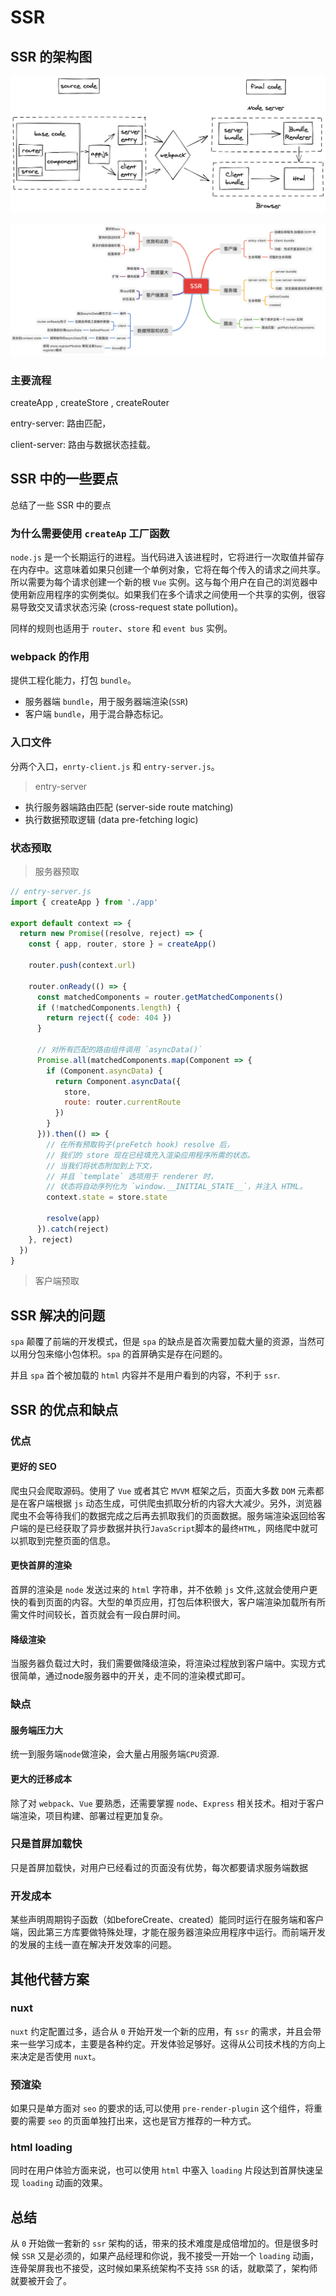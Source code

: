 # SSR

## SSR 的架构图

![img](../images/YdVByD.png)

![img](../images/lZoGn3.png)

### 主要流程

createApp , createStore , createRouter

entry-server: 路由匹配，

client-server: 路由与数据状态挂载。

## SSR 中的一些要点

总结了一些 SSR 中的要点

### 为什么需要使用 `createAp` 工厂函数

`node.js` 是一个长期运行的进程。当代码进入该进程时，它将进行一次取值并留存在内存中。这意味着如果只创建一个单例对象，它将在每个传入的请求之间共享。所以需要为每个请求创建一个新的根 `Vue` 实例。这与每个用户在自己的浏览器中使用新应用程序的实例类似。如果我们在多个请求之间使用一个共享的实例，很容易导致交叉请求状态污染 (cross-request state pollution)。

同样的规则也适用于 `router`、`store` 和 `event bus` 实例。

### webpack 的作用

提供工程化能力，打包 `bundle`。

- 服务器端 `bundle`，用于服务器端渲染(`SSR`)
- 客户端 `bundle`，用于混合静态标记。

### 入口文件

分两个入口，`enrty-client.js` 和 `entry-server.js`。

> entry-server

- 执行服务器端路由匹配 (server-side route matching)
- 执行数据预取逻辑 (data pre-fetching logic)

### 状态预取

> 服务器预取

```js
// entry-server.js
import { createApp } from './app'

export default context => {
  return new Promise((resolve, reject) => {
    const { app, router, store } = createApp()

    router.push(context.url)

    router.onReady(() => {
      const matchedComponents = router.getMatchedComponents()
      if (!matchedComponents.length) {
        return reject({ code: 404 })
      }

      // 对所有匹配的路由组件调用 `asyncData()`
      Promise.all(matchedComponents.map(Component => {
        if (Component.asyncData) {
          return Component.asyncData({
            store,
            route: router.currentRoute
          })
        }
      })).then(() => {
        // 在所有预取钩子(preFetch hook) resolve 后，
        // 我们的 store 现在已经填充入渲染应用程序所需的状态。
        // 当我们将状态附加到上下文，
        // 并且 `template` 选项用于 renderer 时，
        // 状态将自动序列化为 `window.__INITIAL_STATE__`，并注入 HTML。
        context.state = store.state

        resolve(app)
      }).catch(reject)
    }, reject)
  })
}
```

> 客户端预取

## SSR 解决的问题

`spa` 颠覆了前端的开发模式，但是 `spa` 的缺点是首次需要加载大量的资源，当然可以用分包来缩小包体积。`spa` 的首屏确实是存在问题的。

并且 `spa` 首个被加载的 `html` 内容并不是用户看到的内容，不利于 `ssr`.

## SSR 的优点和缺点

### 优点

#### 更好的 SEO

爬虫只会爬取源码。使用了 `Vue` 或者其它 `MVVM` 框架之后，页面大多数 `DOM` 元素都是在客户端根据 `js` 动态生成，可供爬虫抓取分析的内容大大减少。另外，浏览器爬虫不会等待我们的数据完成之后再去抓取我们的页面数据。服务端渲染返回给客户端的是已经获取了异步数据并执行`JavaScript`脚本的最终`HTML`，网络爬中就可以抓取到完整页面的信息。

#### 更快首屏的渲染

首屏的渲染是 `node` 发送过来的 `html` 字符串，并不依赖 `js` 文件,这就会使用户更快的看到页面的内容。大型的单页应用，打包后体积很大，客户端渲染加载所有所需文件时间较长，首页就会有一段白屏时间。

#### 降级渲染

当服务器负载过大时，我们需要做降级渲染，将渲染过程放到客户端中。实现方式很简单，通过node服务器中的开关，走不同的渲染模式即可。

### 缺点

#### 服务端压力大

统一到服务端`node`做渲染，会大量占用服务端`CPU`资源.

#### 更大的迁移成本

除了对 `webpack`、`Vue` 要熟悉，还需要掌握 `node`、`Express` 相关技术。相对于客户端渲染，项目构建、部署过程更加复杂。

### 只是首屏加载快

只是首屏加载快，对用户已经看过的页面没有优势，每次都要请求服务端数据

### 开发成本

某些声明周期钩子函数（如beforeCreate、created）能同时运行在服务端和客户端，因此第三方库要做特殊处理，才能在服务器渲染应用程序中运行。而前端开发的发展的主线一直在解决开发效率的问题。

## 其他代替方案

### nuxt

`nuxt` 约定配置过多，适合从 `0` 开始开发一个新的应用，有 `ssr` 的需求，并且会带来一些学习成本，主要是各种约定。开发体验足够好。这得从公司技术栈的方向上来决定是否使用 `nuxt`。

### 预渲染

如果只是单方面对 `seo` 的要求的话,可以使用 `pre-render-plugin` 这个组件，将重要的需要 `seo` 的页面单独打出来，这也是官方推荐的一种方式。

### html loading

同时在用户体验方面来说，也可以使用 `html` 中塞入 `loading` 片段达到首屏快速呈现 `loading` 动画的效果。

## 总结

从 `0` 开始做一套新的 `ssr` 架构的话，带来的技术难度是成倍增加的。但是很多时候 `SSR` 又是必须的，如果产品经理和你说，我不接受一开始一个 `loading` 动画，连骨架屏我也不接受，这时候如果系统架构不支持 `SSR` 的话，就歇菜了，架构师就要被开会了。
